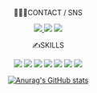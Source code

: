<div align="center">
  🧑🏼‍💻CONTACT / SNS
  
  <a href="webaura.tistory.com" target="_blank"><img src="https://img.shields.io/badge/Tistory-FF5722?style=for-the-badge&logo=Bloglovin&logoColor=white"> </a>
  <a href="https://ngyu.notion.site/5c51addf60c74a64b8ddd43a0834dc67" target="_blank"><img src="https://img.shields.io/badge/PORTFOLIO-000000?style=for-the-badge&logo=Notion&logoColor=white"></a>
  <a href="mailto:vpdls1511@gmail.com"><img src="https://img.shields.io/badge/MAIL-EA4335?style=for-the-badge&logo=Gmail&logoColor=white"></a>
  
  ✍️SKILLS
  
  <img src="https://img.shields.io/badge/HTML-E34F26?style=for-the-badge&logo=HTML5&logoColor=white">
  <img src="https://img.shields.io/badge/SCSS-CC6699?style=for-the-badge&logo=Sass&logoColor=white">
  <img src="https://img.shields.io/badge/JAVASCRIPT-F7DF1E?style=for-the-badge&logo=JavaScript&logoColor=white">
  <img src="https://img.shields.io/badge/REACT-61DAFB?style=for-the-badge&logo=React&logoColor=white">
  <img src="https://img.shields.io/badge/NODEJS-339933?style=for-the-badge&logo=Node.js&logoColor=white">
  <img src="https://img.shields.io/badge/EXPRESS-000000?style=for-the-badge&logo=Express&logoColor=white">
  <img src="https://img.shields.io/badge/MYSQL-4479A1?style=for-the-badge&logo=MySQL&logoColor=white">
  
  
  
  
  [![Anurag's GitHub stats](https://github-readme-stats.vercel.app/api?username=vpdls1511)](https://github.com/anuraghazra/github-readme-stats)
  
</div>
